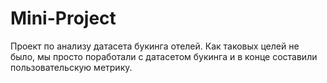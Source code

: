 # Mini-Project
Проект по анализу датасета букинга отелей.
Как таковых целей не было, мы просто поработали с датасетом букинга и в конце составили пользовательскую метрику.
